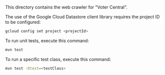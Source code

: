 This directory contains the web crawler for "Voter Central".

The use of the Google Cloud Datastore client library requires the project ID to
be configured:
```bash
gcloud config set project <projectId>
```

To run unit tests, execute this command:
```bash
mvn test
```
To run a specific test class, execute this command:
```bash
mvn test -Dtest=<testClass>
```

